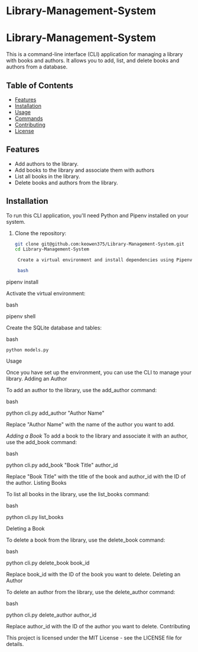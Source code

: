 # Library-Management-System
# Library-Management-System

This is a command-line interface (CLI) application for managing a library with books and authors. It allows you to add, list, and delete books and authors from a database.

## Table of Contents

- [Features](#features)
- [Installation](#installation)
- [Usage](#usage)
- [Commands](#commands)
- [Contributing](#contributing)
- [License](#license)

## Features

- Add authors to the library.
- Add books to the library and associate them with authors
- List all books in the library.
- Delete books and authors from the library.

## Installation

To run this CLI application, you'll need Python and Pipenv installed on your system.

1. Clone the repository:

   ```bash
   git clone git@github.com:keowen375/Library-Management-System.git
   cd Library-Management-System

    Create a virtual environment and install dependencies using Pipenv:

    bash

pipenv install

Activate the virtual environment:

bash

pipenv shell

Create the SQLite database and tables:

bash

    python models.py

Usage

Once you have set up the environment, you can use the CLI to manage your library.
Adding an Author

To add an author to the library, use the add_author command:

bash

python cli.py add_author "Author Name"

Replace "Author Name" with the name of the author you want to add.

*Adding a Book*
To add a book to the library and associate it with an author, use the add_book command:

bash

python cli.py add_book "Book Title" author_id

Replace "Book Title" with the title of the book and author_id with the ID of the author.
Listing Books

To list all books in the library, use the list_books command:

bash

python cli.py list_books

Deleting a Book

To delete a book from the library, use the delete_book command:

bash

python cli.py delete_book book_id

Replace book_id with the ID of the book you want to delete.
Deleting an Author

To delete an author from the library, use the delete_author command:

bash

python cli.py delete_author author_id

Replace author_id with the ID of the author you want to delete.
Contributing


This project is licensed under the MIT License - see the LICENSE file for details.

